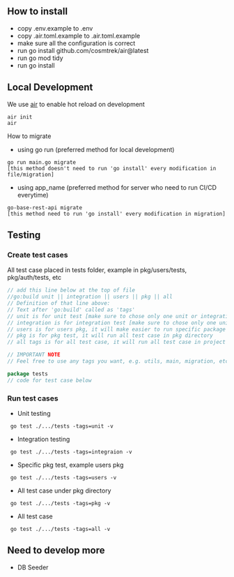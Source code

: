 ## How to install
- copy .env.example to .env
- copy .air.toml.example to .air.toml.example
- make sure all the configuration is correct
- run go install github.com/cosmtrek/air@latest
- run go mod tidy
- run go install

## Local Development
We use [air](https://github.com/cosmtrek/air) to enable hot reload on development
```
air init
air
```
How to migrate
- using go run (preferred method for local development)
```
go run main.go migrate
[this method doesn't need to run 'go install' every modification in file/migration]
```
- using app_name (preferred method for server who need to run CI/CD everytime)
```
go-base-rest-api migrate
[this method need to run 'go install' every modification in migration]
```

## Testing
### Create test cases
All test case placed in tests folder, example in pkg/users/tests, pkg/auth/tests, etc
```go
// add this line below at the top of file
//go:build unit || integration || users || pkg || all
// Definition of that line above:
// Text after 'go:build' called as 'tags'
// unit is for unit test [make sure to chose only one unit or integration]
// integration is for integration test [make sure to chose only one unit or integration]
// users is for users pkg, it will make easier to run specific package test
// pkg is for pkg test, it will run all test case in pkg directory
// all tags is for all test case, it will run all test case in project

// IMPORTANT NOTE
// Feel free to use any tags you want, e.g. utils, main, migration, etc.

package tests
// code for test case below 
```

### Run test cases
- Unit testing
```
 go test ./.../tests -tags=unit -v 
```
- Integration testing
```
 go test ./.../tests -tags=integraion -v 
```
- Specific pkg test, example users pkg
```
 go test ./.../tests -tags=users -v 
```
- All test case under pkg directory
```
 go test ./.../tests -tags=pkg -v 
```
- All test case
```
 go test ./.../tests -tags=all -v 
```

## Need to develop more
- DB Seeder
